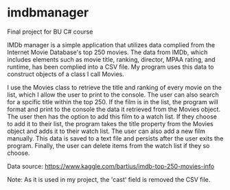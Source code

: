 # imdbmanager
Final project for BU C# course

IMDb manager is a simple application that utilizes data complied from the Internet Movie Database's top 250 movies. The data from IMDb, which includes elements such as movie title, ranking, director, MPAA rating, and runtime, has been complied into a CSV file. My program uses this data to construct objects of a class I call Movies. 

I use the Movies class to retrieve the title and ranking of every movie on the list, which I allow the user to print to the console. The user can also search for a spcific title within the top 250. If the film is in the list, the program will format and print to the console the data it retrieved from the Movies object. The user then has the option to add this film to a watch list. If they choose to add it to their list, the program takes the title property from the Movies object and adds it to their watch list. The user can also add a new film manually. This data is saved to a text file and persists after the user exits the program. Finally, the user can delete items from the watch list if they so choose. 

Data source:
https://www.kaggle.com/bartius/imdb-top-250-movies-info

Note: As it is used in my project, the 'cast' field is removed the CSV file. 
